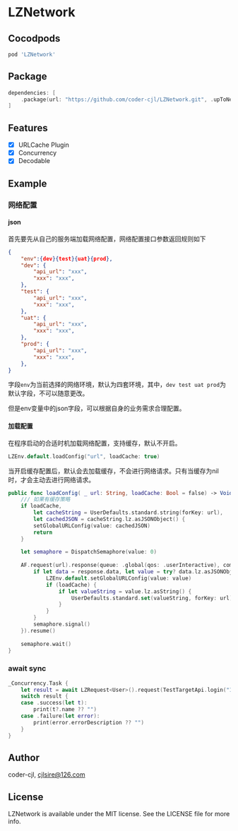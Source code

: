 # LZNetwork

## Cocodpods

```ruby
pod 'LZNetwork'
```

## Package

```swift
dependencies: [
    .package(url: "https://github.com/coder-cjl/LZNetwork.git", .upToNextMajor(from: "0.0.1"))
]
```

## Features

- [x] URLCache Plugin
- [x] Concurrency
- [x] Decodable

## Example

### 网络配置
#### json
首先要先从自己的服务端加载网络配置，网络配置接口参数返回规则如下

```json
{
    "env":{dev}{test}{uat}{prod},
    "dev": {
        "api_url": "xxx",
        "xxx": "xxx",
    },
    "test": {
        "api_url": "xxx",
        "xxx": "xxx",
    },
    "uat": {
        "api_url": "xxx",
        "xxx": "xxx",
    },
    "prod": {
        "api_url": "xxx",
        "xxx": "xxx",
    },
}
```
字段`env`为当前选择的网络环境，默认为四套环境，其中，`dev test uat prod`为默认字段，不可以随意更改。

但是env变量中的json字段，可以根据自身的业务需求合理配置。

#### 加载配置
在程序启动的合适时机加载网络配置，支持缓存，默认不开启。

```swift
LZEnv.default.loadConfig("url", loadCache: true)
```

当开启缓存配置后，默认会去加载缓存，不会进行网络请求。只有当缓存为nil时，才会主动去进行网络请求。

```swift
public func loadConfig( _ url: String, loadCache: Bool = false) -> Void {
    /// 如果有缓存策略
    if loadCache,
        let cacheString = UserDefaults.standard.string(forKey: url),
        let cachedJSON = cacheString.lz.asJSONObject() {
        setGlobalURLConfig(value: cachedJSON)
        return
    }
        
    let semaphore = DispatchSemaphore(value: 0)
        
    AF.request(url).response(queue: .global(qos: .userInteractive), completionHandler: { response in
        if let data = response.data, let value = try? data.lz.asJSONObject() as? [String: Any] {
            LZEnv.default.setGlobalURLConfig(value: value)
            if (loadCache) {
                if let valueString = value.lz.asString() {
                    UserDefaults.standard.set(valueString, forKey: url)
                }
            }
        }
        semaphore.signal()
    }).resume()
        
    semaphore.wait()
}
```

### await sync

```swift
_Concurrency.Task {
    let result = await LZRequest<User>().request(TestTargetApi.login("123", "123"))
    switch result {
    case .success(let t):
        print(t?.name ?? "")
    case .failure(let error):
        print(error.errorDescription ?? "")
    }
}
```
### 

## Author

coder-cjl, cjlsire@126.com

## License

LZNetwork is available under the MIT license. See the LICENSE file for more info.
